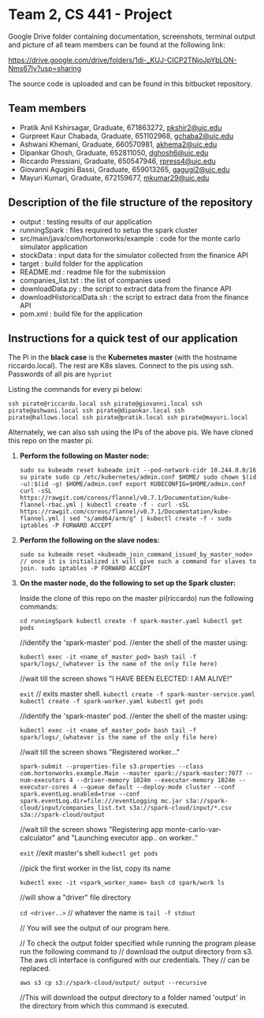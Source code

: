 Team 2, CS 441 - Project
========================

Google Drive folder containing documentation, screenshots, terminal output and picture of all team members can be found at the following link:

https://drive.google.com/drive/folders/1di-_KUJ-CICP2TNjoJpYbLON-Nms67ly?usp=sharing

The source code is uploaded and can be found in this bitbucket repository.

Team members
------------

* Pratik Anil Kshirsagar, Graduate, 671863272, pkshir2@uic.edu
* Gurpreet Kaur Chabada, Graduate, 651102968, gchaba2@uic.edu
* Ashwani Khemani, Graduate, 660570981, akhema2@uic.edu
* Dipankar Ghosh, Graduate, 652811050, dghosh6@uic.edu
* Riccardo Pressiani, Graduate, 650547946, rpress4@uic.edu
* Giovanni Agugini Bassi, Graduate, 659013265, gagugi2@uic.edu
* Mayuri Kumari, Graduate, 672159677, mkumar29@uic.edu 


Description of the file structure of the repository
---------------------------------------------------

* output : testing results of our application 
* runningSpark : files required to setup the spark cluster 
* src/main/java/com/hortonworks/example : code for the monte carlo simulator application 
* stockData :  input data for the simulator collected from the finanice API
* target :  build folder for the application 
* README.md : readme file for the submission 
* companies_list.txt : the list of companies used 
* downloadData.py : the script to extract data from the finance API
* downloadHistoricalData.sh : the script to extract data from the finance API
* pom.xml :  build file for the application 


Instructions for a quick test of our application
------------------------------------------------

The Pi in the **black case** is the **Kubernetes master** (with the hostname riccardo.local). The rest are K8s slaves.
Connect to the pis using ssh. Passwords of all pis are `hypriot`

Listing the commands for every pi below:

`ssh pirate@riccardo.local
ssh pirate@giovanni.local
ssh pirate@ashwani.local
ssh pirate@dipankar.local
ssh pirate@hallows.local
ssh pirate@pratik.local
ssh pirate@mayuri.local`

Alternately, we can also ssh using the IPs of the above pis.
We have cloned this repo on the master pi. 

1.	**Perform the following on Master node:**

	`sudo su
	kubeadm reset
	kubeadm init --pod-network-cidr 10.244.0.0/16
	su pirate
	sudo cp /etc/kubernetes/admin.conf $HOME/
	sudo chown $(id -u):$(id -g) $HOME/admin.conf
	export KUBECONFIG=$HOME/admin.conf
	curl -sSL https://rawgit.com/coreos/flannel/v0.7.1/Documentation/kube-flannel-rbac.yml | kubectl create -f -
	curl -sSL https://rawgit.com/coreos/flannel/v0.7.1/Documentation/kube-flannel.yml | sed "s/amd64/arm/g" | kubectl create -f -
	sudo iptables -P FORWARD ACCEPT`

2.	**Perform the following on the slave nodes:**

	`sudo su
	kubeadm reset
	<kubeadm_join_command_issued_by_master_node> // once it is initialized it will give such a command for slaves to join.
	sudo iptables -P FORWARD ACCEPT`

3.	**On the master node, do the following to set up the Spark cluster:**
	
	Inside the clone of this repo on the master pi(riccardo) run the following commands: 
	
	`cd runningSpark
	kubectl create -f spark-master.yaml
	kubectl get pods`
	
	//identify the 'spark-master' pod.
	//enter the shell of the master using:
	
	`kubectl exec -it <name_of_master_pod> bash
	tail -f spark/logs/_(whatever is the name of the only file here)`
	
	//wait till the screen shows "I HAVE BEEN ELECTED: I AM ALIVE!"
	
	`exit` // exits master shell.
	`kubectl create -f spark-master-service.yaml
	kubectl create -f spark-worker.yaml
	kubectl get pods`
	
	//identify the 'spark-master' pod.
	//enter the shell of the master using:
	
	`kubectl exec -it <name_of_master_pod> bash
	tail -f spark/logs/_(whatever is the name of the only file here)`
	
	//wait till the screen shows "Registered worker..."
	
	`spark-submit --properties-file s3.properties --class com.hortonworks.example.Main --master spark://spark-master:7077 --num-executors 4 --driver-memory 1024m --executor-memory 1024m --executor-cores 4 --queue default --deploy-mode cluster --conf spark.eventLog.enabled=true --conf spark.eventLog.dir=file:///eventLogging mc.jar s3a://spark-cloud/input/companies_list.txt s3a://spark-cloud/input/*.csv s3a://spark-cloud/output`
	
	//wait till the screen shows "Registering app monte-carlo-var-calculator" and "Launching executor app.. on worker.."
	
	`exit` //exit master's shell
	`kubectl get pods`
	
	//pick the first worker in the list, copy its name
	
	`kubectl exec -it <spark_worker_name> bash
	cd spark/work
	ls`
	
	//will show a "driver" file directory
	
	`cd <driver..>` // whatever the name is
	`tail -f stdout`
	
	// You will see the output of our program here.
	
	// To check the output folder specified while running the program please run the following command to 
	// download the output directory from s3. The aws cli interface is configured with our credentials. They 
	// can be replaced.
	
	`aws s3 cp s3://spark-cloud/output/ output --recursive`
	
	//This will download the output directory to a folder named 'output' in the directory from which this command is executed.